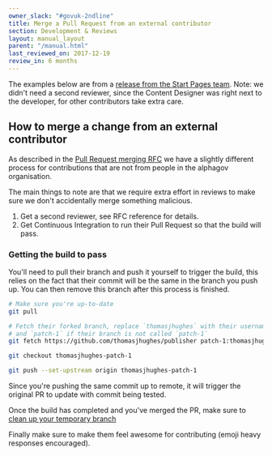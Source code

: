 ```yaml
---
owner_slack: "#govuk-2ndline"
title: Merge a Pull Request from an external contributor
section: Development & Reviews
layout: manual_layout
parent: "/manual.html"
last_reviewed_on: 2017-12-19
review_in: 6 months
---
```


The examples below are from a [release from the Start Pages team](https://github.com/alphagov/publisher/pull/687).
Note: we didn't need a second reviewer, since the Content Designer was right next to the developer, for other contributors take extra care.

## How to merge a change from an external contributor

As described in the [Pull Request merging RFC](https://github.com/alphagov/govuk-rfcs/blob/2135a4c9363a499a7182e7594d6c4054422e76a1/rfc-052-pull-request-merging-process.md#a-change-from-an-external-contributor) we have a slightly different process for contributions that are not from people in the alphagov organisation.

The main things to note are that we require extra effort in reviews to make sure we don't accidentally merge something malicious.

1. Get a second reviewer, see RFC reference for details.
2. Get Continuous Integration to run their Pull Request so that the build will pass.

### Getting the build to pass

You'll need to pull their branch and push it yourself to trigger the build, this relies on the fact that their commit will be the same in the branch you push up. You can then remove this branch after this process is finished.

```bash
# Make sure you're up-to-date
git pull

# Fetch their forked branch, replace `thomasjhughes` with their username
# and `patch-1` if their branch is not called `patch-1`
git fetch https://github.com/thomasjhughes/publisher patch-1:thomasjhughes-patch-1

git checkout thomasjhughes-patch-1

git push --set-upstream origin thomasjhughes-patch-1
```

Since you're pushing the same commit up to remote, it will trigger the original PR to update with commit being tested.

Once the build has completed and you've merged the PR, make sure to [clean up your temporary branch](https://github.com/alphagov/publisher/branches)

Finally make sure to make them feel awesome for contributing (emoji heavy responses encouraged).
